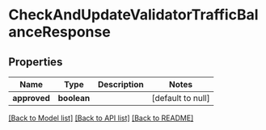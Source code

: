 # CheckAndUpdateValidatorTrafficBalanceResponse

## Properties
Name | Type | Description | Notes
------------ | ------------- | ------------- | -------------
**approved** | **boolean** |  | [default to null]

[[Back to Model list]](../README.md#documentation-for-models) [[Back to API list]](../README.md#documentation-for-api-endpoints) [[Back to README]](../README.md)


